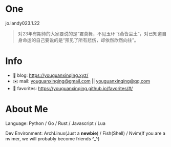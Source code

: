 
# One 
 
  
jo.landy023.1.22 
 
>对23年有期待的大家要说的是“君莫舞，不见玉环飞燕皆尘土”，对已知道自身命运的自己要说的是“预见了所有悲伤，却依然欣然向往”。        
 

# Info

- 📝 blog: https://youguanxinqing.xyz/
- ✉️  mail: youguanxinqing@gmail.com || youguanxinqing@qq.com
- 📙 favorites: https://youguanxinqing.github.io/favorites/#/

# About Me

Language: Python / Go / Rust / Javascript / Lua

Dev Environment: ArchLinux(Just a **newbie**) / Fish(Shell) / Nvim(If you are a nvimer, we will probably become friends ^_^)
